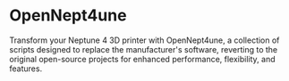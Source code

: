 # OpenNept4une
Transform your Neptune 4 3D printer with OpenNept4une, a collection of scripts designed to replace the manufacturer's software, reverting to the original open-source projects for enhanced performance, flexibility, and features.
